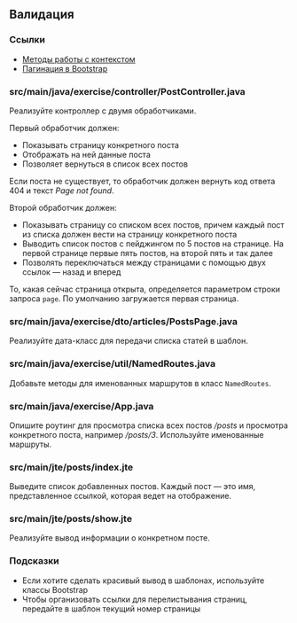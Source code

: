 ## Валидация

### Ссылки

* [Методы работы с контекстом](https://javalin.io/documentation#context)
* [Пагинация в Bootstrap](https://getbootstrap.com/docs/5.0/components/pagination/)

### src/main/java/exercise/controller/PostController.java

Реализуйте контроллер с двумя обработчиками.

Первый обработчик должен:

* Показывать страницу конкретного поста
* Отображать на ней данные поста
* Позволяет вернуться в список всех постов

Если поста не существует, то обработчик должен вернуть код ответа 404 и текст *Page not found*.

Второй обработчик должен:

* Показывать страницу со списком всех постов, причем каждый пост из списка должен вести на страницу конкретного поста
* Выводить список постов с пейджингом по 5 постов на странице. На первой странице первые пять постов, на второй пять и так далее
* Позволять переключаться между страницами с помощью двух ссылок — назад и вперед

То, какая сейчас страница открыта, определяется параметром строки запроса `page`. По умолчанию загружается первая страница.

### src/main/java/exercise/dto/articles/PostsPage.java

Реализуйте дата-класс для передачи списка статей в шаблон.

### src/main/java/exercise/util/NamedRoutes.java

Добавьте методы для именованных маршрутов в класс `NamedRoutes`.

### src/main/java/exercise/App.java

Опишите роутинг для просмотра списка всех постов */posts* и просмотра конкретного поста, например */posts/3*. Используйте именованные маршруты.

### src/main/jte/posts/index.jte

Выведите список добавленных постов. Каждый пост — это имя, представленное ссылкой, которая ведет на отображение.

### src/main/jte/posts/show.jte

Реализуйте вывод информации о конкретном посте.

### Подсказки

* Если хотите сделать красивый вывод в шаблонах, используйте классы Bootstrap
* Чтобы организовать ссылки для перелистывания страниц, передайте в шаблон текущий номер страницы
